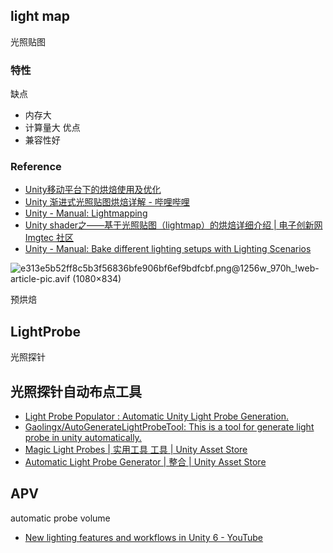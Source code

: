 ## light map

光照贴图

### 特性

缺点
- 内存大
- 计算量大
优点
- 兼容性好

### Reference

 - [Unity移动平台下的烘焙使用及优化](https://blog.uwa4d.com/archives/USparkle_Bake_scene.html)
 - [Unity 渐进式光照贴图烘焙详解 - 哔哩哔哩](https://www.bilibili.com/read/cv10667967/)
 - [Unity - Manual: Lightmapping](https://docs.unity3d.com/2022.3/Documentation/Manual/Lightmappers.html)
 - [Unity shader之——基于光照贴图（lightmap）的烘焙详细介绍 | 电子创新网 Imgtec 社区](https://imgtec.eetrend.com/blog/2020/100052677.html)
 - [Unity - Manual: Bake different lighting setups with Lighting Scenarios](https://docs.unity3d.com/6000.0/Documentation/Manual/urp/probevolumes-bakedifferentlightingsetups.html)

![e313e5b52ff8c5b3f56836bfe906bf6ef9bdfcbf.png@1256w_970h_!web-article-pic.avif (1080×834)](https://i0.hdslb.com/bfs/article/e313e5b52ff8c5b3f56836bfe906bf6ef9bdfcbf.png@1256w_970h_!web-article-pic.avif)


预烘焙

## LightProbe

光照探针

## 光照探针自动布点工具

- [Light Probe Populator : Automatic Unity Light Probe Generation.](https://github.com/alexismorin/Light-Probe-Populator  )
- [Gaolingx/AutoGenerateLightProbeTool: This is a tool for generate light probe in unity automatically.](https://github.com/Gaolingx/AutoGenerateLightProbeTool)
- [Magic Light Probes | 实用工具 工具 | Unity Asset Store](https://assetstore.unity.com/packages/tools/utilities/magic-light-probes-157812)
- [Automatic Light Probe Generator | 整合 | Unity Asset Store](https://assetstore.unity.com/packages/tools/integration/automatic-light-probe-generator-156690?locale=zh-CN)
## APV

automatic probe volume

- [New lighting features and workflows in Unity 6 - YouTube](https://www.youtube.com/watch?v=IpVuIZYFRg4)

